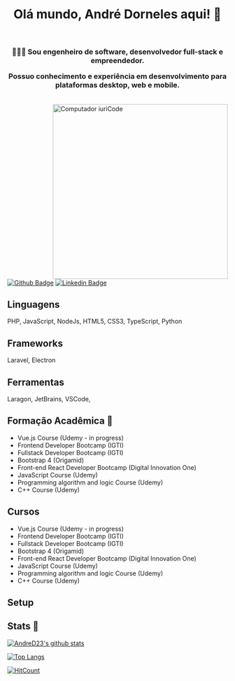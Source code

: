 <h1 align="center">
  Olá mundo, André Dorneles aqui! 👋
</h1>

<br>

<h3 align="center">
👨🏻‍💻 Sou engenheiro de software, desenvolvedor full-stack e empreendedor.

Possuo conhecimento e experiência em desenvolvimento para plataformas desktop, web e mobile.
</h3>
<br>

<img src="https://raw.githubusercontent.com/MicaelliMedeiros/micaellimedeiros/master/image/computer-illustration.png" min-width="400px" max-width="400px" width="400px" align="right" alt="Computador iuriCode">

[![Github Badge](https://img.shields.io/badge/-Github-000?style=flat-square&logo=Github&logoColor=white&link=https://github.com/AndreD23)](https://github.com/AndreD23)
[![Linkedin Badge](https://img.shields.io/badge/-LinkedIn-blue?style=flat-square&logo=Linkedin&logoColor=white&link=https://www.linkedin.com/in/andre-dorneles-pereira/)](https://www.linkedin.com/in/andre-dorneles-pereira/)


## Linguagens
PHP, JavaScript, NodeJs, HTML5, CSS3, TypeScript, Python

## Frameworks
Laravel, Electron

## Ferramentas
Laragon, JetBrains, VSCode, 


## Formação Acadêmica :blue_book:

- Vue.js Course (Udemy - in progress)
- Frontend Developer Bootcamp (IGTI)
- Fullstack Developer Bootcamp (IGTI)
- Bootstrap 4 (Origamid)
- Front-end React Developer Bootcamp (Digital Innovation One)
- JavaScript Course (Udemy)
- Programming algorithm and logic Course (Udemy)
- C++ Course (Udemy)


## Cursos 

- Vue.js Course (Udemy - in progress)
- Frontend Developer Bootcamp (IGTI)
- Fullstack Developer Bootcamp (IGTI)
- Bootstrap 4 (Origamid)
- Front-end React Developer Bootcamp (Digital Innovation One)
- JavaScript Course (Udemy)
- Programming algorithm and logic Course (Udemy)
- C++ Course (Udemy)


## Setup


## Stats 💬

[![AndreD23's github stats](https://github-readme-stats.vercel.app/api?username=AndreD23&show_icons=true&theme=midnight-purple)](https://github.com/AndreD23/github-readme-stats)

[![Top Langs](https://github-readme-stats.vercel.app/api/top-langs/?username=AndreD23)](https://github.com/AndreD23/github-readme-stats)

[![HitCount](http://hits.dwyl.com/AndreD23/AndreD23.svg)](http://hits.dwyl.com/AndreD23/AndreD23)
